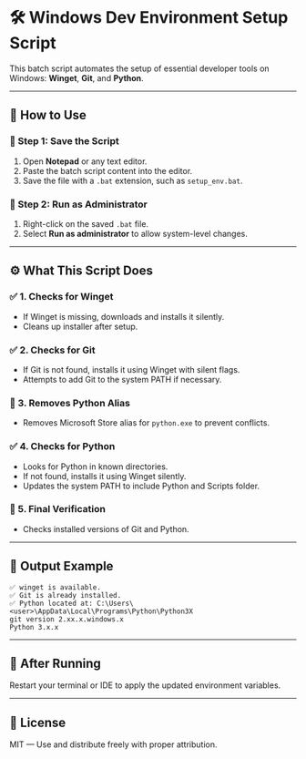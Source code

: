 
<h1>🛠️ Windows Dev Environment Setup Script</h1>

<p>This batch script automates the setup of essential developer tools on Windows: <strong>Winget</strong>, <strong>Git</strong>, and <strong>Python</strong>.</p>

<hr />

<h2>📂 How to Use</h2>

<h3>🔧 Step 1: Save the Script</h3>
<ol>
  <li>Open <strong>Notepad</strong> or any text editor.</li>
  <li>Paste the batch script content into the editor.</li>
  <li>Save the file with a <code>.bat</code> extension, such as <code>setup_env.bat</code>.</li>
</ol>

<h3>🔐 Step 2: Run as Administrator</h3>
<ol>
  <li>Right-click on the saved <code>.bat</code> file.</li>
  <li>Select <strong>Run as administrator</strong> to allow system-level changes.</li>
</ol>

<hr />

<h2>⚙️ What This Script Does</h2>

<h3>✅ 1. Checks for Winget</h3>
<ul>
  <li>If Winget is missing, downloads and installs it silently.</li>
  <li>Cleans up installer after setup.</li>
</ul>

<h3>✅ 2. Checks for Git</h3>
<ul>
  <li>If Git is not found, installs it using Winget with silent flags.</li>
  <li>Attempts to add Git to the system PATH if necessary.</li>
</ul>

<h3>🧹 3. Removes Python Alias</h3>
<ul>
  <li>Removes Microsoft Store alias for <code>python.exe</code> to prevent conflicts.</li>
</ul>

<h3>✅ 4. Checks for Python</h3>
<ul>
  <li>Looks for Python in known directories.</li>
  <li>If not found, installs it using Winget silently.</li>
  <li>Updates the system PATH to include Python and Scripts folder.</li>
</ul>

<h3>🔁 5. Final Verification</h3>
<ul>
  <li>Checks installed versions of Git and Python.</li>
</ul>

<hr />

<h2>🧪 Output Example</h2>

<pre><code>✅ winget is available.
✅ Git is already installed.
✅ Python located at: C:\Users\&lt;user&gt;\AppData\Local\Programs\Python\Python3X
git version 2.xx.x.windows.x
Python 3.x.x
</code></pre>

<hr />

<h2>🔄 After Running</h2>
<p>Restart your terminal or IDE to apply the updated environment variables.</p>

<hr />

<h2>📃 License</h2>
<p>MIT — Use and distribute freely with proper attribution.</p>
